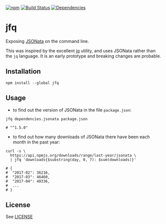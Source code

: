 [![npm](https://img.shields.io/npm/v/jfq.svg)](https://www.npmjs.com/package/jfq)
[![Build Status](https://travis-ci.org/blgm/jfq.svg?branch=master)](https://travis-ci.org/blgm/jfq)
[![Dependencies](https://david-dm.org/blgm/jfq.svg)](https://david-dm.org/blgm/jfq)

# jfq
Exposing [JSONata](http://jsonata.org/) on the command line.

This was inspired by the excellent [jq](https://stedolan.github.io/jq/) utility, and uses JSONata rather than the
`jq` language.  It is an early prototype and breaking changes are probable.

## Installation
```
npm install --global jfq
```

## Usage
- to find out the version of JSONata in the file `package.json`:
```
jfq dependencies.jsonata package.json

# "^1.5.0"
```

- to find out how many downloads of JSONata there have been each month in the past year:
```
curl -s \
  https://api.npmjs.org/downloads/range/last-year/jsonata \
  | jfq 'downloads{$substring(day, 0, 7): $sum(downloads)}'

# {
#  "2017-02": 36216,
#  "2017-03": 46460,
#  "2017-04": 40336,
#  ...
# }
```

## License
See [LICENSE](LICENSE)

